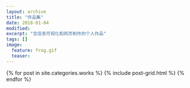 ```yaml
---
layout: archive
title: "作品集"
date: 2018-01-04
modified:
excerpt: "含信息可视化和网页制作的个人作品"
tags: []
image: 
  feature: frog.gif
  teaser:
---
```



<div class="tiles">
{% for post in site.categories.works %}
  {% include post-grid.html %}
{% endfor %}
</div><!-- /.tiles 把所有categories 有 works 的列出來-->